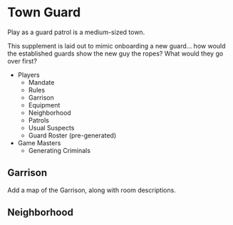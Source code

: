 ﻿Town Guard
==========

Play as a guard patrol is a medium-sized town.

This supplement is laid out to mimic onboarding a new guard... how would the established guards show the new guy the ropes? What would they go over first?

* Players
  * Mandate
  * Rules
  * Garrison
  * Equipment
  * Neighborhood
  * Patrols
  * Usual Suspects
  * Guard Roster (pre-generated)
* Game Masters
  * Generating Criminals




Garrison
--------

Add a map of the Garrison, along with room descriptions.



Neighborhood
------------


